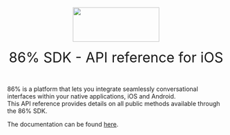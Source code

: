 <br/>
<p align="center">
<img width="200" height="80" src="https://www.86percent.co/images/eightysix_square.png"><br/><br/>
<font size="6">86% SDK - API reference for iOS</font>
</p>
<br/>
   
86% is a platform that lets you integrate seamlessly conversational interfaces within your native applications, iOS and Android.   
This API reference provides details on all public methods available through the 86% SDK.
   
The documentation can be found <a href="https://86percent.github.io/docs/" target="_blank">here</a>.   
   
